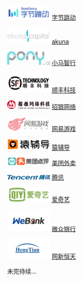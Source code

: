 ﻿<img src="assets/logo-字节跳动.png" width="100px">  [字节跳动](infos/字节跳动.md)

<img src="assets/logo-akuna.png" width="100px">  [akuna](infos/akuna.md)

<img src="assets/logo-小马智行 Pony.ai.jpg" width="100px"> [小马智行](infos/小马智行Pony.ai.md)

<img src="assets/logo-顺丰科技.png" width="100px">  [顺丰科技](infos/顺丰科技.md)

<img src="assets/logo-招银网络.png" width="100px">  [招银网络](infos/招银网络.md)

<img src="assets/logo-网易游戏.png" width="100px">  [网易游戏](infos/网易游戏.md)

<img src="assets/logo-猿辅导.png" width="100px"> [猿辅导](infos/猿辅导.md)

<img src="assets/logo-美团外卖.png" width="100px">  [美团外卖](infos/美团外卖.md)

<img src="assets/logo-腾讯.png" width="100px">  [腾讯](infos/腾讯.md)

<img src="assets/logo-爱奇艺.png" width="100px">  [爱奇艺](infos/爱奇艺.md)

<img src="assets/logo-微众银行.png" width="100px">  [微众银行](infos/微众银行.md)

<img src="assets/logo-网新恒天.png" width="100px">  [网新恒天](infos/网新恒天.md)

未完待续...
